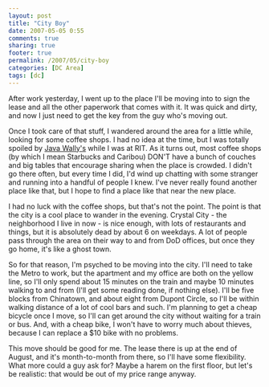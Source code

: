```yaml
---
layout: post
title: "City Boy"
date: 2007-05-05 0:55
comments: true
sharing: true
footer: true
permalink: /2007/05/city-boy
categories: [DC Area]
tags: [dc]
---
```

After work yesterday, I went up to the place I'll be moving into to sign the lease and all the other paperwork that comes with it.  It was quick and dirty, and now I just need to get the key from the guy who's moving out.

Once I took care of that stuff, I wandered around the area for a little while, looking for some coffee shops.  I had no idea at the time, but I was totally spoiled by <a href="http://wally.rit.edu/javawally/">Java Wally's</a> while I was at RIT.  As it turns out, most coffee shops (by which I mean Starbucks and Caribou) DON'T have a bunch of couches and big tables that encourage sharing when the place is crowded.  I didn't go there often, but every time I did, I'd wind up chatting with some stranger and running into a handful of people I knew.  I've never really found another place like that, but I hope to find a place like that near the new place.

I had no luck with the coffee shops, but that's not the point.  The point is that the city is a cool place to wander in the evening.  Crystal City - the neighborhood I live in now - is nice enough, with lots of restaurants and things, but it is absolutely dead by about 6 on weekdays.  A lot of people pass through the area on their way to and from DoD offices, but once they go home, it's like a ghost town.

So for that reason, I'm psyched to be moving into the city.  I'll need to take the Metro to work, but the apartment and my office are both on the yellow line, so I'll only spend about 15 minutes on the train and maybe 10 minutes walking to and from (I'll get some reading done, if nothing else).  I'll be five blocks from Chinatown, and about eight from Dupont Circle, so I'll be within walking distance of a lot of cool bars and such.  I'm planning to get a cheap bicycle once I move, so I'll can get around the city without waiting for a train or bus.  And, with a cheap bike, I won't have to worry much about thieves, because I can replace a $10 bike with no problems.

This move should be good for me.  The lease there is up at the end of August, and it's month-to-month from there, so I'll have some flexibility.  What more could a guy ask for?  Maybe a harem on the first floor, but let's be realistic: that would be out of my price range anyway.
